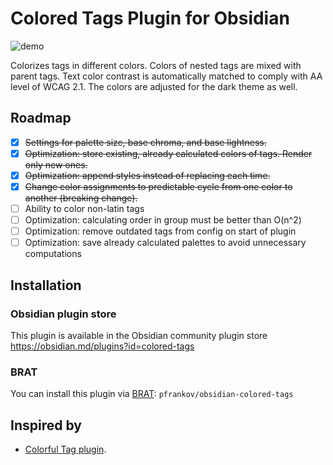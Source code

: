 # Colored Tags Plugin for Obsidian

![demo](https://github.com/pfrankov/obsidian-colored-tags/assets/584632/b9aacb23-1433-4775-8142-5af223634f62)


Colorizes tags in different colors. Colors of nested tags are mixed with parent tags.
Text color contrast is automatically matched to comply with AA level of WCAG 2.1.
The colors are adjusted for the dark theme as well.

## Roadmap
- [x] ~~Settings for palette size, base chroma, and base lightness.~~
- [x] ~~Optimization: store existing, already calculated colors of tags. Render only new ones.~~
- [x] ~~Optimization: append styles instead of replacing each time.~~
- [x] ~~Change color assignments to predictable cycle from one color to another (breaking change).~~
- [ ] Ability to color non-latin tags
- [ ] Optimization: calculating order in group must be better than O(n^2)
- [ ] Optimization: remove outdated tags from config on start of plugin
- [ ] Optimization: save already calculated palettes to avoid unnecessary computations

## Installation

### Obsidian plugin store
This plugin is available in the Obsidian community plugin store https://obsidian.md/plugins?id=colored-tags

### BRAT
You can install this plugin via [BRAT](https://obsidian.md/plugins?id=obsidian42-brat): `pfrankov/obsidian-colored-tags`

## Inspired by
- [Colorful Tag plugin](https://github.com/rien7/obsidian-colorful-tag).
